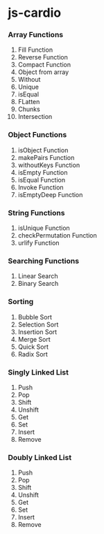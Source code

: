 # js-cardio

### Array Functions

1. Fill Function
2. Reverse Function
3. Compact Function
4. Object from array
5. Without
6. Unique
7. isEqual
8. FLatten
9. Chunks
10. Intersection

### Object Functions

1. isObject Function
2. makePairs Function
3. withoutKeys Function
4. isEmpty Function
5. isEqual Function
6. Invoke Function
7. isEmptyDeep Function

### String Functions

1. isUnique Function
2. checkPermutation Function
3. urlify Function

### Searching Functions

1. Linear Search
2. Binary Search

### Sorting

1. Bubble Sort
2. Selection Sort
3. Insertion Sort
4. Merge Sort
5. Quick Sort
6. Radix Sort

### Singly Linked List

1. Push
2. Pop
3. Shift
4. Unshift
5. Get
6. Set
7. Insert
8. Remove

### Doubly Linked List

1. Push
2. Pop
3. Shift
4. Unshift
5. Get
6. Set
7. Insert
8. Remove
